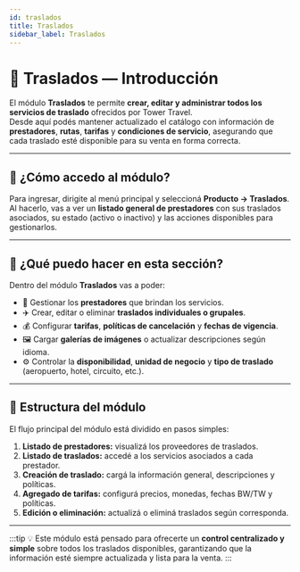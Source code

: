 ```yaml
---
id: traslados
title: Traslados
sidebar_label: Traslados
---
```

<!--
# Traslados
Búsqueda y reserva de traslados entre dos puntos (aeropuerto, hotel, dirección, etc.).

## Campos de búsqueda
- **Ubicación:** punto de partida y/o destino (autocompletar). Campo obligatorio.
- **Fecha:** día del servicio. Campo obligatorio.
- **Hora:** momento del día (hh:mm). Campo obligatorio.
- **Personas:** cantidad de pasajeros. Campo obligatorio.

> Con estos campos alcanza para ejecutar la búsqueda.

![Búsqueda de traslados](/img/reservas-online/traslados/busqueda.png)

## Buscar
Seleccionar **BUSCAR** para ver las opciones disponibles.  
Más detalles de esta pantalla: **[Búsqueda y Resultados](../general/filtros-y-resultados.md)**.

## Resultados
Se muestran los traslados disponibles según los filtros y la **moneda configurada**.  
Cada resultado incluye datos clave (ruta, fecha/hora, precio) y el botón **VER TARIFAS**.

![Resultados de traslados](/img/reservas-online/traslados/resultados.png)

## Ver tarifas y detalle
Al seleccionar **VER TARIFAS**, se despliega el detalle de cada opción: **nombre de la tarifa**, **precios desglosados** y **total**, junto con **políticas** aplicables.  
Cómo elegir y confirmar: **[Ver tarifas y detalle](../general/ver-tarifas-y-detalle.md)**.

## Añadir al carrito
Elegir la tarifa y seleccionar **AÑADIR AL CARRITO**. El sistema confirma que el producto fue guardado correctamente.  
Los totales y las acciones posteriores están en **[Carrito](../general/carrito-y-servicios.md)**.

![Añadir al carrito (traslados)](/img/reservas-online/traslados/carrito.png) -->


<!-- ---
id: traslados-intro
title: ¿Qué puedo hacer en Traslados?
sidebar_label: ¿Qué puedo hacer en Traslados?
---

import Carrusel from '@site/src/components/Carrusel'; -->

# 🚐 Traslados — Introducción

El módulo **Traslados** te permite **crear, editar y administrar todos los servicios de traslado** ofrecidos por Tower Travel.  
Desde aquí podés mantener actualizado el catálogo con información de **prestadores**, **rutas**, **tarifas** y **condiciones de servicio**, asegurando que cada traslado esté disponible para su venta en forma correcta.

---

## 🚪 ¿Cómo accedo al módulo?

Para ingresar, dirigite al menú principal y seleccioná **Producto → Traslados**.  
Al hacerlo, vas a ver un **listado general de prestadores** con sus traslados asociados, su estado (activo o inactivo) y las acciones disponibles para gestionarlos.

<!-- <Carrusel imgs={[
  '/img/producto/traslados/listado-prestadores.png',
  '/img/producto/traslados/listado-traslados.png',
]} /> -->

---

## 🧭 ¿Qué puedo hacer en esta sección?

Dentro del módulo **Traslados** vas a poder:

- 🧾 Gestionar los **prestadores** que brindan los servicios.  
- ✈️ Crear, editar o eliminar **traslados individuales o grupales**.  
- 💰 Configurar **tarifas**, **políticas de cancelación** y **fechas de vigencia**.  
- 🖼️ Cargar **galerías de imágenes** o actualizar descripciones según idioma.  
- ⚙️ Controlar la **disponibilidad**, **unidad de negocio** y **tipo de traslado** (aeropuerto, hotel, circuito, etc.).

---

## 🧩 Estructura del módulo

El flujo principal del módulo está dividido en pasos simples:

1. **Listado de prestadores:** visualizá los proveedores de traslados.  
2. **Listado de traslados:** accedé a los servicios asociados a cada prestador.  
3. **Creación de traslado:** cargá la información general, descripciones y políticas.  
4. **Agregado de tarifas:** configurá precios, monedas, fechas BW/TW y políticas.  
5. **Edición o eliminación:** actualizá o eliminá traslados según corresponda.

---

:::tip
💡 Este módulo está pensado para ofrecerte un **control centralizado y simple** sobre todos los traslados disponibles, garantizando que la información esté siempre actualizada y lista para la venta.
:::
